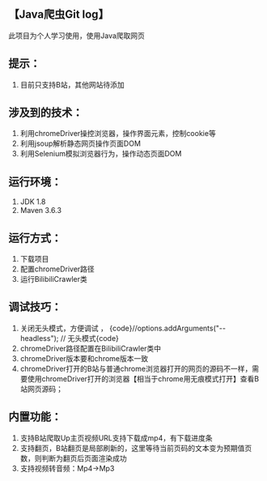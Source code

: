 ## 【Java爬虫Git log】

此项目为个人学习使用，使用Java爬取网页 

## 提示：
1. 目前只支持B站，其他网站待添加


## 涉及到的技术：

1. 利用chromeDriver操控浏览器，操作界面元素，控制cookie等
2. 利用jsoup解析静态网页操作页面DOM
3. 利用Selenium模拟浏览器行为，操作动态页面DOM


## 运行环境：
1. JDK 1.8
2. Maven 3.6.3

## 运行方式：
1. 下载项目
2. 配置chromeDriver路径
3. 运行BilibiliCrawler类


## 调试技巧：
1. 关闭无头模式，方便调试 ，
   {code}//options.addArguments("--headless"); // 无头模式{code}
2. chromeDriver路径配置在BilibiliCrawler类中
3. chromeDriver版本要和chrome版本一致
4. chromeDriver打开的B站与普通chrome浏览器打开的网页的源码不一样，需要使用chromeDriver打开的浏览器【相当于chrome用无痕模式打开】查看B站网页源码；

## 内置功能：

1. 支持B站爬取Up主页视频URL支持下载成mp4，有下载进度条
2. 支持翻页，B站翻页是局部刷新的，这里等待当前页码的文本变为预期值页数，则判断为翻页后页面渲染成功
2. 支持视频转音频：Mp4->Mp3

